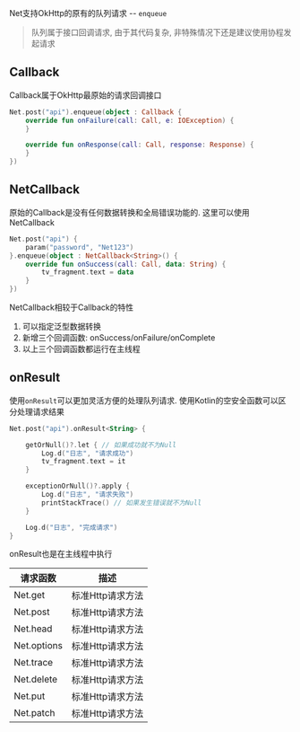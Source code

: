 Net支持OkHttp的原有的队列请求 -- `enqueue`

> 队列属于接口回调请求, 由于其代码复杂, 非特殊情况下还是建议使用协程发起请求

## Callback

Callback属于OkHttp最原始的请求回调接口

```kotlin
Net.post("api").enqueue(object : Callback {
    override fun onFailure(call: Call, e: IOException) {
    }

    override fun onResponse(call: Call, response: Response) {
    }
})
```

## NetCallback

原始的Callback是没有任何数据转换和全局错误功能的. 这里可以使用NetCallback

```kotlin
Net.post("api") {
    param("password", "Net123")
}.enqueue(object : NetCallback<String>() {
    override fun onSuccess(call: Call, data: String) {
        tv_fragment.text = data
    }
})
```

NetCallback相较于Callback的特性

1. 可以指定泛型数据转换
2. 新增三个回调函数: onSuccess/onFailure/onComplete
3. 以上三个回调函数都运行在主线程

## onResult

使用`onResult`可以更加灵活方便的处理队列请求. 使用Kotlin的空安全函数可以区分处理请求结果

```kotlin
Net.post("api").onResult<String> {

    getOrNull()?.let { // 如果成功就不为Null
        Log.d("日志", "请求成功")
        tv_fragment.text = it
    }

    exceptionOrNull()?.apply {
        Log.d("日志", "请求失败")
        printStackTrace() // 如果发生错误就不为Null
    }

    Log.d("日志", "完成请求")
}
```

onResult也是在主线程中执行

|请求函数|描述|
|-|-|
|Net.get|标准Http请求方法|
|Net.post|标准Http请求方法|
|Net.head|标准Http请求方法|
|Net.options|标准Http请求方法|
|Net.trace|标准Http请求方法|
|Net.delete|标准Http请求方法|
|Net.put|标准Http请求方法|
|Net.patch|标准Http请求方法|


